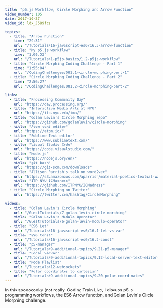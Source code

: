 ```yaml
---
title: "p5.js Workflow, Circle Morphing and Arrow Function"
video_number: 105
date: 2017-10-27
video_id: ldx_J589fcs

topics:
  - title: "Arrow Function"
    time: "29:31"
    url: "/Tutorials/16-javascript-es6/16.3-arrow-function"
  - title: "My p5.js workflow"
    time: "1:08:52"
    url: "/Tutorials/1-p5js-basics/1.2-p5js-workflow"
  - title: "Circle Morphing Coding Challenge - Part 1"
    time: "1:55:04"
    url: "/CodingChallenges/081.1-circle-morphing-part-1"
  - title: "Circle Morphing Coding Challenge - Part 2"
    time: "2:56:27"
    url: "/CodingChallenges/081.2-circle-morphing-part-2"

links:
  - title: "Processing Community Day"
    url: "https://day.processing.org/"
  - title: "Interactive Media Arts at NYU"
    url: "https://itp.nyu.edu/ima/"
  - title: "Golan Levin's Circle Morphing repo"
    url: "https://github.com/golanlevin/circle-morphing"
  - title: "Atom text editor"
    url: "https://atom.io/"
  - title: "Sublime Text editor"
    url: "https://www.sublimetext.com/"
  - title: "Visual Studio Code"
    url: "https://code.visualstudio.com/"
  - title: "Node.js"
    url: "https://nodejs.org/en/"
  - title: "git-bash"
    url: "https://git-scm.com/downloads"
  - title: "Allison Parrish's talk on word2vec"
    url: "https://s3.amazonaws.com/aparrish/material-poetics-textual-waveforms-altai2016.pdf"
  - title: "ITP NYU ICMadness"
    url: "https://github.com/ITPNYU/ICMadness"
  - title: "Circle Morphing on Twitter"
    url: "https://twitter.com/hashtag/CircleMorphing"
  
videos:
  - title: "Golan Levin's Circle Morphing"
    url: "/GuestTutorials/7-golan-levin-circle-morphing"
  - title: "Golan Levin's Modulo Operator"
    url: "/GuestTutorials/6-golan-levin-modulo-operator"
  - title: "ES6 Let"
    url: "/Tutorials/16-javascript-es6/16.1-let-vs-var"
  - title: "ES6 Const"
    url: "/Tutorials/16-javascript-es6/16.2-const"
  - title: "p5-manager"
    url: "/Tutorials/9-additional-topics/9.21-p5-manager"
  - title: "Local Server"
    url: "/Tutorials/9-additional-topics/9.12-local-server-text-editor-javascript-console"
  - title: "Node Playlist"
    url: "/Tutorials/12-websockets"
  - title: "Polar coordinates to cartesian"
    url: "/Tutorials/9-additional-topics/9.20-polar-coordinates"
---
```


In this spooooooky (not really) Coding Train Live, I discuss p5.js programming workflows, the ES6 Arrow function, and Golan Levin's Circle Morphing challenge. 

